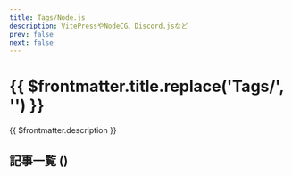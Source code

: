 ```yaml
---
title: Tags/Node.js
description: VitePressやNodeCG、Discord.jsなど
prev: false
next: false
---
```


<script lang="ts" setup>
import TaggedPostList from "../.vitepress/components/TaggedPostList.vue"
import PostCounter from "../.vitepress/components/PostCounter.vue"
</script>

# {{ $frontmatter.title.replace('Tags/', '') }}

{{ $frontmatter.description }}

## 記事一覧  <span class="text-base">(<PostCounter tag="nodejs" />)</span>

<TaggedPostList tag="nodejs" />